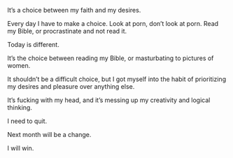 It’s a choice between my faith and my desires.

  

Every day I have to make a choice. Look at porn, don’t look at porn. Read my Bible, or procrastinate and not read it.

  

Today is different.

  

It’s the choice between reading my Bible, or masturbating to pictures of women.

  

It shouldn’t be a difficult choice, but I got myself into the habit of prioritizing my desires and pleasure over anything else.

  

It’s fucking with my head, and it’s messing up my creativity and logical thinking.

  

I need to quit.

  

Next month will be a change.

  

I will win.